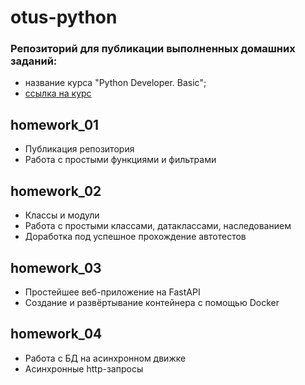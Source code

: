 # otus-python
### Репозиторий для публикации выполненных домашних заданий:
- название курса "Python Developer. Basic";
- [ссылка на курс](https://otus.ru/lessons/python-basic)

## homework_01
- Публикация репозитория
- Работа с простыми функциями и фильтрами

## homework_02
- Классы и модули
- Работа с простыми классами, датаклассами, наследованием
- Доработка под успешное прохождение автотестов

## homework_03
- Простейшее веб-приложение на FastAPI
- Создание и развёртывание контейнера с помощью Docker

## homework_04
- Работа с БД на асинхронном движке
- Асинхронные http-запросы